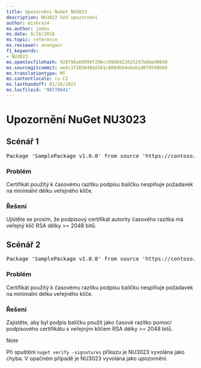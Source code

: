 ```yaml
---
title: Upozornění NuGet NU3023
description: NU3023 kód upozornění
author: mishra14
ms.author: jodou
ms.date: 8/16/2018
ms.topic: reference
ms.reviewer: anangaur
f1_keywords:
- NU3023
ms.openlocfilehash: 928f98a60990f296cc98db922025247b8bed08d9
ms.sourcegitcommit: ee6c3f203648a5561c809db54ebeb1d0f0598b68
ms.translationtype: MT
ms.contentlocale: cs-CZ
ms.lasthandoff: 01/26/2021
ms.locfileid: "98778641"
---
```

# <a name="nuget-warning-nu3023"></a>Upozornění NuGet NU3023

## <a name="scenario-1"></a>Scénář 1

<pre>Package 'SamplePackage v1.0.0' from source 'https://contoso.com/index.json': The timestamp certificate does not meet a minimum public key length requirement.</pre>

### <a name="issue"></a>Problém

Certifikát použitý k časovému razítku podpisu balíčku nesplňuje požadavek na minimální délku veřejného klíče.


### <a name="solution"></a>Řešení

Ujistěte se prosím, že podpisový certifikát autority časového razítka má veřejný klíč RSA délky >= 2048 bitů.



## <a name="scenario-2"></a>Scénář 2

<pre>Package 'SamplePackage v1.0.0' from source 'https://contoso.com/index.json': The primary signature's timestamp certificate does not meet a minimum public key length requirement.</pre>

### <a name="issue"></a>Problém

Certifikát použitý k časovému razítku podpisu balíčku nesplňuje požadavek na minimální délku veřejného klíče.


### <a name="solution"></a>Řešení

Zajistěte, aby byl podpis balíčku použit jako časové razítko pomocí podpisového certifikátu s veřejným klíčem RSA délky >= 2048 bitů.


> [!Note]
> Při spuštění `nuget verify -signatures` příkazu je NU3023 vyvolána jako chyba. V opačném případě je NU3023 vyvolána jako upozornění.
